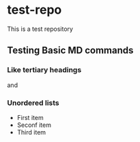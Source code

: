 # test-repo
This is a test repository

## Testing Basic MD commands
### Like tertiary headings

and

### Unordered lists

* First item
* Seconf item
* Third item
